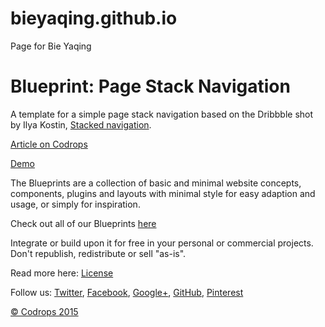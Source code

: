 # bieyaqing.github.io
Page for Bie Yaqing

Blueprint: Page Stack Navigation
=========

A template for a simple page stack navigation based on the Dribbble shot by Ilya Kostin, <a href="https://dribbble.com/shots/2286042-Stacked-navigation">Stacked navigation</a>.

[Article on Codrops](http://tympanus.net/codrops/?p=25311)

[Demo](http://tympanus.net/Blueprints/PageStackNavigation/)

The Blueprints are a collection of basic and minimal website concepts, components, plugins and layouts with minimal style for easy adaption and usage, or simply for inspiration.

Check out all of our Blueprints [here](http://tympanus.net/codrops/category/blueprints/)

Integrate or build upon it for free in your personal or commercial projects. Don't republish, redistribute or sell "as-is". 

Read more here: [License](http://tympanus.net/codrops/licensing/)

Follow us: [Twitter](http://www.twitter.com/codrops), [Facebook](http://www.facebook.com/pages/Codrops/159107397912), [Google+](https://plus.google.com/101095823814290637419), [GitHub](https://github.com/codrops), [Pinterest](http://www.pinterest.com/codrops/)

[© Codrops 2015](http://www.codrops.com)
